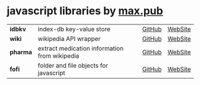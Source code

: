 # javascript libraries by [max.pub](https://max.pub)

<!-- ### idbkv
index-db key-value store  
[GitHub](https://js.max.pub/idbkv) - [WebSite](https://js.max.pub/idbkv)

### wiki
wikipedia API wrapper  
[GitHub](https://js.max.pub/wiki) - [WebSite](https://js.max.pub/wiki)

### fofi  
folder and file objects for javascript  
inspired by dart  
[GitHub](https://js.max.pub/fs) - [WebSite](https://js.max.pub/fs) -->


|     |     |     |     |
| --- | --- | --- | --- |
| **idbkv** | index-db key-value store | [GitHub](https://js.max.pub/idbkv) | [WebSite](https://js.max.pub/idbkv)
| **wiki** | wikipedia API wrapper   | [GitHub](https://js.max.pub/wiki) | [WebSite](https://js.max.pub/wiki)
| **pharma** | extract medication information from wikipedia   | [GitHub](https://js.max.pub/wiki) | [WebSite](https://js.max.pub/wiki)
| **fofi** | folder and file objects for javascript   | [GitHub](https://js.max.pub/fofi) | [WebSite](https://js.max.pub/fofi)
